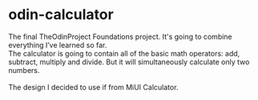 # odin-calculator

The final TheOdinProject Foundations project. It's going to combine everything I’ve learned so far.\
The calculator is going to contain all of the basic math operators: add, subtract, multiply and divide. But it will simultaneously calculate only two numbers.\
\
The design I decided to use if from MiUI Calculator.